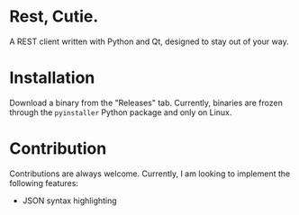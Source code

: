 # Rest, Cutie.
A REST client written with Python and Qt, designed to stay out of your way.

# Installation
Download a binary from the "Releases" tab. Currently, binaries are frozen through the `pyinstaller` Python package
and only on Linux.

# Contribution
Contributions are always welcome. Currently, I am looking to implement the following features:
* JSON syntax highlighting

